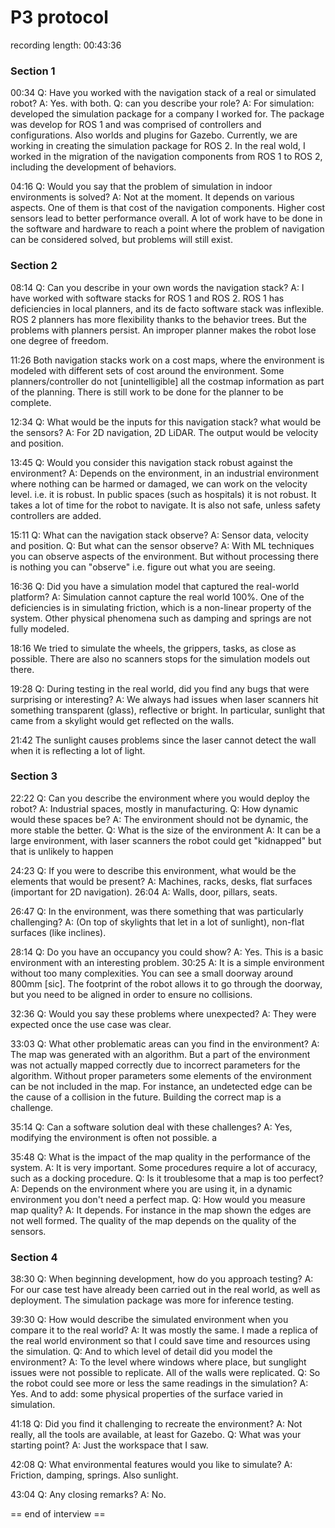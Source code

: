 # P3 protocol

recording length: 00:43:36

### Section 1
00:34
Q: Have you worked with the navigation stack of a real or simulated robot?
A: Yes. with both.
Q: can you describe your role?
A: For simulation: developed the simulation package for a company I worked for. The package was develop for ROS 1 and was comprised of controllers and configurations. Also worlds and plugins for Gazebo. Currently, we are working in creating the simulation package for ROS 2. In the real wold, I worked in the migration of the navigation components from ROS 1 to ROS 2, including the development of behaviors.

04:16
Q: Would you say that the problem of simulation in indoor environments is solved?
A: Not at the moment. It depends on various aspects. One of them is that cost of the navigation components. Higher cost sensors lead to better performance overall. A lot of work have to be done in the software and hardware to reach a point where the problem of navigation can be considered solved, but problems will still exist.

### Section 2
08:14
Q: Can you describe in your own words the navigation stack? 
A: I have worked with software stacks for ROS 1 and ROS 2. ROS 1 has deficiencies in local planners, and its de facto software stack was inflexible. ROS 2 planners has more flexibility thanks to the behavior trees. But the problems with planners persist. An improper planner makes the robot lose one degree of freedom. 

11:26
Both navigation stacks work on a cost maps, where the environment is modeled with different sets of cost around the environment. Some planners/controller do not [unintelligible] all the costmap information as part of the planning. There is still work to be done for the planner to be complete.  

12:34
Q: What would be the inputs for this navigation stack? what would be the sensors?
A: For 2D navigation, 2D LiDAR. The output would be velocity and position. 

13:45
Q: Would you consider this navigation stack robust against the environment? 
A: Depends on the environment, in an industrial environment where nothing can be harmed or damaged, we can work on the velocity level. i.e. it is robust. In public spaces (such as hospitals) it is not robust. It takes a lot of time for the robot to navigate. It is also not safe, unless safety controllers are added.

15:11
Q: What can the navigation stack observe?
A: Sensor data, velocity and position. 
Q: But what can the sensor observe?
A: With ML techniques you can observe aspects of the environment. But without processing there is nothing you can "observe" i.e. figure out what you are seeing.

16:36
Q: Did you have a simulation model that captured the real-world platform? 
A: Simulation cannot capture the real world 100%. One of the deficiencies is in simulating friction, which is a non-linear property of the system. Other physical phenomena such as damping and springs are not fully modeled. 


18:16
We tried to simulate the wheels, the grippers, tasks, as close as possible. There are also no scanners stops for the simulation models out there. 

19:28
Q: During testing in the real world, did you find any bugs that were surprising or interesting? 
A: We always had issues when laser scanners hit something transparent (glass), reflective or bright. In particular, sunlight that came from a skylight would get reflected on the walls. 

21:42
The sunlight causes problems since the laser cannot detect the wall when it is reflecting a lot of light. 

### Section 3
22:22
Q: Can you describe the environment where you would deploy the robot?
A: Industrial spaces, mostly in manufacturing. 
Q: How dynamic would these spaces be? 
A: The environment should not be dynamic, the more stable the better. 
Q: What is the size of the environment
A: It can be a large environment, with laser scanners the robot could get "kidnapped" but that is unlikely to happen

24:23
Q: If you were to describe this environment, what would be the elements that would be present?
A: Machines, racks, desks, flat surfaces (important for 2D navigation).
26:04
A: Walls, door, pillars, seats.

26:47
Q: In the environment, was there something that was particularly challenging?
A: (On top of skylights that let in a lot of sunlight), non-flat surfaces (like inclines). 

28:14
Q: Do you have an occupancy you could show? 
A: Yes. This is a basic environment with an interesting problem. 
30:25
A: It is a simple environment without too many complexities. You can see a small doorway around 800mm [sic]. The footprint of the robot allows it to go through the doorway, but you need to be aligned in order to ensure no collisions. 

32:36
Q: Would you say these problems where unexpected?
A: They were expected once the use case was clear. 

33:03
Q: What other problematic areas can you find in the environment?
A: The map was generated with an algorithm. But a part of the environment was not actually mapped correctly due to incorrect parameters for the algorithm. Without proper parameters some elements of the environment can be not included in the map. For instance, an undetected edge can be the cause of a collision in the future. Building the correct map is a challenge. 

35:14
Q: Can a software solution deal with these challenges? 
A: Yes, modifying the environment is often not possible. a

35:48
Q: What is the impact of the map quality in the performance of the system.
A: It is very important. Some procedures require a lot of accuracy, such as a docking procedure. 
Q: Is it troublesome that a map is too perfect?
A: Depends on the environment where you are using it, in a dynamic environment you don't need a perfect map. 
Q: How would you measure map quality?
A: It depends. For instance in the map shown the edges are not well formed. The quality of the map depends on the quality of the sensors.

### Section 4
38:30
Q: When beginning development, how do you approach testing? 
A: For our case test have already been carried out in the real world, as well as deployment. The simulation package was more for inference testing. 

39:30
Q: How would describe the simulated environment when you compare it to the real world?
A: It was mostly the same. I made a replica of the real world environment so that I could save time and resources using the simulation.
Q: And to which level of detail did you model the environment?
A: To the level where windows where place, but sunglight issues were not possible to replicate. All of the walls were replicated. 
Q: So the robot could see more or less the same readings in the simulation?
A: Yes. And to add: some physical properties of the surface varied in simulation. 

41:18
Q: Did you find it challenging to recreate the environment?
A: Not really, all the tools are available, at least for Gazebo.
Q: What was your starting point?
A: Just the workspace that I saw. 

42:08
Q: What environmental features would you like to simulate?
A: Friction, damping, springs. Also sunlight.

43:04
Q: Any closing remarks?
A: No.

== end of interview ==